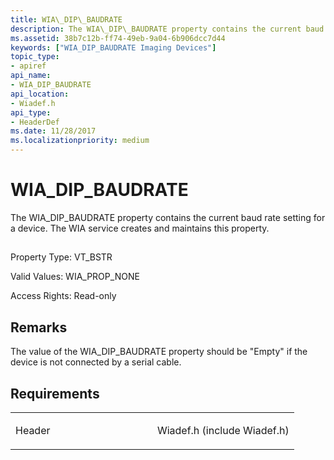 ```yaml
---
title: WIA\_DIP\_BAUDRATE
description: The WIA\_DIP\_BAUDRATE property contains the current baud rate setting for a device. The WIA service creates and maintains this property.
ms.assetid: 38b7c12b-ff74-49eb-9a04-6b906dcc7d44
keywords: ["WIA_DIP_BAUDRATE Imaging Devices"]
topic_type:
- apiref
api_name:
- WIA_DIP_BAUDRATE
api_location:
- Wiadef.h
api_type:
- HeaderDef
ms.date: 11/28/2017
ms.localizationpriority: medium
---
```


# WIA\_DIP\_BAUDRATE


The WIA\_DIP\_BAUDRATE property contains the current baud rate setting for a device. The WIA service creates and maintains this property.

## <span id="ddk_wia_dip_baudrate_si"></span><span id="DDK_WIA_DIP_BAUDRATE_SI"></span>


Property Type: VT\_BSTR

Valid Values: WIA\_PROP\_NONE

Access Rights: Read-only

Remarks
-------

The value of the WIA\_DIP\_BAUDRATE property should be "Empty" if the device is not connected by a serial cable.

Requirements
------------

<table>
<colgroup>
<col width="50%" />
<col width="50%" />
</colgroup>
<tbody>
<tr class="odd">
<td><p>Header</p></td>
<td>Wiadef.h (include Wiadef.h)</td>
</tr>
</tbody>
</table>

 

 





